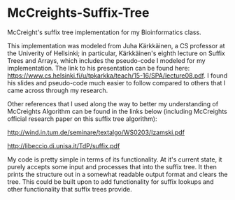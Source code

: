 # McCreights-Suffix-Tree
McCreight's suffix tree implementation for my Bioinformatics class.

This implementation was modeled from Juha Kärkkäinen, a CS professor at the Univerity of Hellsinki; in particular, Kärkkäinen's eighth lecture on Suffix Trees and Arrays, which includes the pseudo-code I modeled for my implementation. The link to his presentation can be found here: https://www.cs.helsinki.fi/u/tpkarkka/teach/15-16/SPA/lecture08.pdf. I found his slides and pseudo-code much easier to follow compared to others that I came across through my research. 

Other references that I used along the way to better my understanding of McCreights Algorithm can be found in the links below (including McCreights official research paper on this suffix tree algorithm):

http://wind.in.tum.de/seminare/textalgo/WS0203/Izamski.pdf

http://libeccio.di.unisa.it/TdP/suffix.pdf

My code is pretty simple in terms of its functionality. At it's current state, it purely accepts some input and processes that into the suffix tree. It then prints the structure out in a somewhat readable output format and clears the tree. This could be built upon to add functionality for suffix lookups and other functionality that suffix trees provide.
